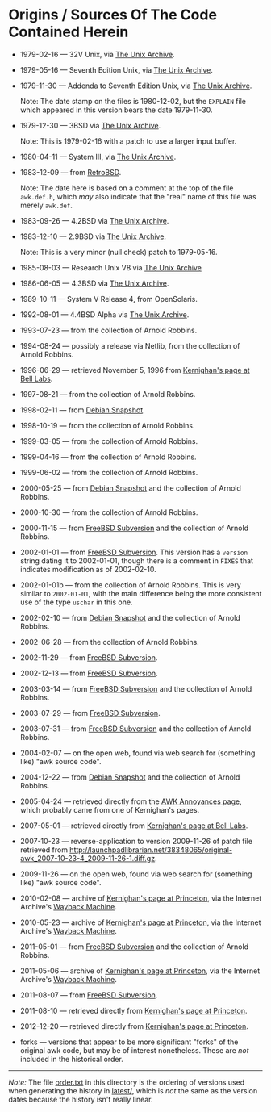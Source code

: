 Origins / Sources Of The Code Contained Herein
==============================================

* 1979-02-16 &mdash; 32V Unix,
  via [The Unix Archive](http://minnie.tuhs.org/TUHS/archive_sites.html).

* 1979-05-16 &mdash; Seventh Edition Unix,
  via [The Unix Archive](http://minnie.tuhs.org/TUHS/archive_sites.html).

* 1979-11-30 &mdash; Addenda to Seventh Edition Unix,
  via [The Unix Archive](http://minnie.tuhs.org/TUHS/archive_sites.html).

  Note: The date stamp on the files is 1980-12-02, but the
  `EXPLAIN` file which appeared in this version bears the
  date 1979-11-30.

* 1979-12-30 &mdash; 3BSD
  via [The Unix Archive](http://minnie.tuhs.org/TUHS/archive_sites.html).

  Note: This is 1979-02-16 with a patch to use a larger input buffer.

* 1980-04-11 &mdash; System III,
  via [The Unix Archive](http://minnie.tuhs.org/TUHS/archive_sites.html).

* 1983-12-09 &mdash; from
  [RetroBSD](https://code.google.com/p/retrobsd/source/browse/trunk/src/cmd/awk/?r=702).

  Note: The date here is based on a comment at the top of the file
  `awk.def.h`, which *may* also indicate that the "real" name of this
  file was merely `awk.def`.

* 1983-09-26 &mdash; 4.2BSD
  via [The Unix Archive](http://minnie.tuhs.org/TUHS/archive_sites.html).

* 1983-12-10 &mdash; 2.9BSD
  via [The Unix Archive](http://minnie.tuhs.org/TUHS/archive_sites.html).

  Note: This is a very minor (null check) patch to 1979-05-16.

* 1985-08-03 &mdash; Research Unix V8
  via [The Unix Archive](http://www.tuhs.org/Archive/Distributions/Research/Dan_Cross_v8/)

* 1986-06-05 &mdash; 4.3BSD
  via [The Unix Archive](http://minnie.tuhs.org/TUHS/archive_sites.html).

* 1989-10-11 &mdash; System V Release 4, from OpenSolaris.

* 1992-08-01 &mdash; 4.4BSD Alpha
  via [The Unix Archive](http://minnie.tuhs.org/TUHS/archive_sites.html).

* 1993-07-23 &mdash; from the collection of Arnold Robbins.

* 1994-08-24 &mdash; possibly a release via Netlib, from the collection
  of Arnold Robbins.

* 1996-06-29 &mdash; retrieved November 5, 1996 from
  [Kernighan's page at Bell
  Labs](http://cm.bell-labs.com/cm/cs/awkbook/index.html).

* 1997-08-21 &mdash; from the collection of Arnold Robbins.

* 1998-02-11 &mdash; from
  [Debian Snapshot](http://snapshot.debian.org/package/original-awk/).

* 1998-10-19 &mdash; from the collection of Arnold Robbins.

* 1999-03-05 &mdash; from the collection of Arnold Robbins.

* 1999-04-16 &mdash; from the collection of Arnold Robbins.

* 1999-06-02 &mdash; from the collection of Arnold Robbins.

* 2000-05-25 &mdash; from
  [Debian Snapshot](http://snapshot.debian.org/package/original-awk/)
  and the collection of Arnold Robbins.

* 2000-10-30 &mdash; from the collection of Arnold Robbins.

* 2000-11-15 &mdash; from
  [FreeBSD Subversion](http://svn.freebsd.org/base/vendor/one-true-awk/)
  and the collection of Arnold Robbins.

* 2002-01-01 &mdash; from
  [FreeBSD Subversion](http://svn.freebsd.org/base/vendor/one-true-awk/).
  This version has a `version` string dating it to 2002-01-01, though there
  is a comment in `FIXES` that indicates modification as of 2002-02-10.

* 2002-01-01b &mdash; from the collection of Arnold Robbins. This is very
  similar to `2002-01-01`, with the main difference being the more consistent
  use of the type `uschar` in this one.

* 2002-02-10 &mdash; from
  [Debian Snapshot](http://snapshot.debian.org/package/original-awk/)
  and the collection of Arnold Robbins.

* 2002-06-28 &mdash; from the collection of Arnold Robbins.

* 2002-11-29 &mdash; from
  [FreeBSD Subversion](http://svn.freebsd.org/base/vendor/one-true-awk/).

* 2002-12-13 &mdash; from
  [FreeBSD Subversion](http://svn.freebsd.org/base/vendor/one-true-awk/).

* 2003-03-14 &mdash; from
  [FreeBSD Subversion](http://svn.freebsd.org/base/vendor/one-true-awk/)
  and the collection of Arnold Robbins.

* 2003-07-29 &mdash; from
  [FreeBSD Subversion](http://svn.freebsd.org/base/vendor/one-true-awk/).

* 2003-07-31 &mdash; from
  [FreeBSD Subversion](http://svn.freebsd.org/base/vendor/one-true-awk/)
  and the collection of Arnold Robbins.

* 2004-02-07 &mdash; on the open web, found via web search for
  (something like) "awk source code".

* 2004-12-22 &mdash; from
  [Debian Snapshot](http://snapshot.debian.org/package/original-awk/)
  and the collection of Arnold Robbins.

* 2005-04-24 &mdash; retrieved directly from
  the [AWK Annoyances page](http://www.samiam.org/awk/annoyances.html),
  which probably came from one of Kernighan's pages.

* 2007-05-01 &mdash; retrieved directly from
  [Kernighan's page at Bell
  Labs](http://cm.bell-labs.com/cm/cs/awkbook/index.html).

* 2007-10-23 &mdash; reverse-application to version 2009-11-26
  of patch file retrieved from
  <http://launchpadlibrarian.net/38348065/original-awk_2007-10-23-4_2009-11-26-1.diff.gz>.

* 2009-11-26 &mdash; on the open web, found via web search for
  (something like) "awk source code".

* 2010-02-08 &mdash; archive of
  [Kernighan's page at
  Princeton](http://www.cs.princeton.edu/~bwk/btl.mirror/),
  via the Internet Archive's [Wayback Machine](http://web.archive.org).

* 2010-05-23 &mdash; archive of
  [Kernighan's page at
  Princeton](http://www.cs.princeton.edu/~bwk/btl.mirror/),
  via the Internet Archive's [Wayback Machine](http://web.archive.org).

* 2011-05-01 &mdash; from
  [FreeBSD Subversion](http://svn.freebsd.org/base/vendor/one-true-awk/)
  and the collection of Arnold Robbins.

* 2011-05-06 &mdash; archive of
  [Kernighan's page at
  Princeton](http://www.cs.princeton.edu/~bwk/btl.mirror/),
  via the Internet Archive's [Wayback Machine](http://web.archive.org).

* 2011-08-07 &mdash; from
  [FreeBSD Subversion](http://svn.freebsd.org/base/vendor/one-true-awk/).

* 2011-08-10 &mdash; retrieved directly from
  [Kernighan's page at
  Princeton](http://www.cs.princeton.edu/~bwk/btl.mirror/).

* 2012-12-20 &mdash; retrieved directly from
  [Kernighan's page at
  Princeton](http://www.cs.princeton.edu/~bwk/btl.mirror/).

* forks &mdash; versions that appear to be more significant "forks" of the
  original awk code, but may be of interest nonetheless. These are *not*
  included in the historical order.

- - - - - - -

*Note:* The file [order.txt](order.txt) in this directory is the ordering
of versions used when generating the history in [latest/](../latest/),
which is *not* the same as the version dates because the history
isn't really linear.
